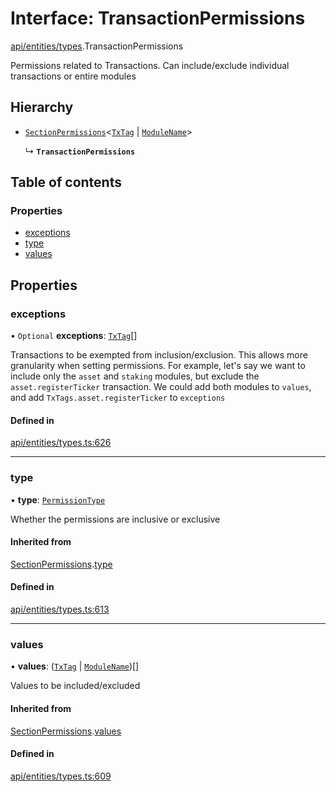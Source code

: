 # Interface: TransactionPermissions

[api/entities/types](../wiki/api.entities.types).TransactionPermissions

Permissions related to Transactions. Can include/exclude individual transactions or entire modules

## Hierarchy

- [`SectionPermissions`](../wiki/api.entities.types.SectionPermissions)\<[`TxTag`](../wiki/generated.types#txtag) \| [`ModuleName`](../wiki/generated.types.ModuleName)\>

  ↳ **`TransactionPermissions`**

## Table of contents

### Properties

- [exceptions](../wiki/api.entities.types.TransactionPermissions#exceptions)
- [type](../wiki/api.entities.types.TransactionPermissions#type)
- [values](../wiki/api.entities.types.TransactionPermissions#values)

## Properties

### exceptions

• `Optional` **exceptions**: [`TxTag`](../wiki/generated.types#txtag)[]

Transactions to be exempted from inclusion/exclusion. This allows more granularity when
  setting permissions. For example, let's say we want to include only the `asset` and `staking` modules,
  but exclude the `asset.registerTicker` transaction. We could add both modules to `values`, and add
  `TxTags.asset.registerTicker` to `exceptions`

#### Defined in

[api/entities/types.ts:626](https://github.com/PolymeshAssociation/polymesh-sdk/blob/fe2e6dd1/src/api/entities/types.ts#L626)

___

### type

• **type**: [`PermissionType`](../wiki/api.entities.types.PermissionType)

Whether the permissions are inclusive or exclusive

#### Inherited from

[SectionPermissions](../wiki/api.entities.types.SectionPermissions).[type](../wiki/api.entities.types.SectionPermissions#type)

#### Defined in

[api/entities/types.ts:613](https://github.com/PolymeshAssociation/polymesh-sdk/blob/fe2e6dd1/src/api/entities/types.ts#L613)

___

### values

• **values**: ([`TxTag`](../wiki/generated.types#txtag) \| [`ModuleName`](../wiki/generated.types.ModuleName))[]

Values to be included/excluded

#### Inherited from

[SectionPermissions](../wiki/api.entities.types.SectionPermissions).[values](../wiki/api.entities.types.SectionPermissions#values)

#### Defined in

[api/entities/types.ts:609](https://github.com/PolymeshAssociation/polymesh-sdk/blob/fe2e6dd1/src/api/entities/types.ts#L609)

